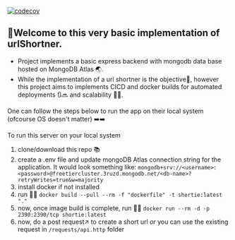 [![codecov](https://codecov.io/gh/n-goyal/shortie/branch/master/graph/badge.svg?token=LNJ30EYSJY)](https://codecov.io/gh/n-goyal/shortie)

## 🎉Welcome to this very basic implementation of urlShortner.

-   Project implements a basic express backend with mongodb data base hosted on
    MongoDB Atlas 🌏.
-   While the implementation of a url shortner is the objective🚩, however this
    project aims to implements CICD and docker builds for automated deployments
    🔃🔜 and scalability 💪💪.

One can follow the steps below to run the app on their local system (ofcourse OS
doesn't matter) ➡️➡️

To run this server on your local system

1. clone/download this repo 📚
2. create a .env file and update mongoDB Atlas connection string for the
   application. It would look something like:
   `mongodb+srv://<username>:<password>@freetiercluster.3ruzd.mongodb.net/<db-name>?retryWrites=true&w=majority`
3. install docker if not installed
4. run 🏃‍♂️ `docker build --pull --rm -f "dockerfile" -t shortie:latest "."`
5. now, once image build is complete, run 🏃‍♂️
   `docker run --rm -d -p 2390:2390/tcp shortie:latest`
6. now, do a post request↗️ to create a short url _or_ you can use the existing
   request in `/requests/api.http` folder
